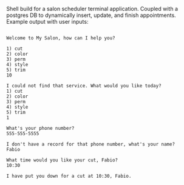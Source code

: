 Shell build for a salon scheduler terminal application. Coupled with a postgres DB to dynamically insert, update, and finish appointments.
Example output with user inputs:
~~~~~ MY SALON ~~~~~

Welcome to My Salon, how can I help you?

1) cut
2) color
3) perm
4) style
5) trim
10

I could not find that service. What would you like today?
1) cut
2) color
3) perm
4) style
5) trim
1

What's your phone number?
555-555-5555

I don't have a record for that phone number, what's your name?
Fabio

What time would you like your cut, Fabio?
10:30

I have put you down for a cut at 10:30, Fabio.
